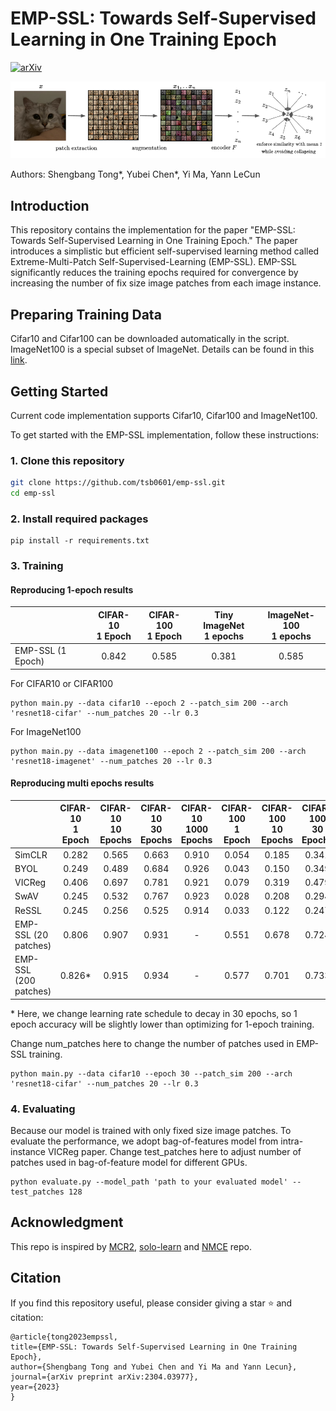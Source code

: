 # EMP-SSL: Towards Self-Supervised Learning in One Training Epoch

[![arXiv](https://img.shields.io/badge/arXiv-2304.03977-b31b1b.svg)](https://arxiv.org/abs/2304.03977)


![Training Pipeline](pipeline.png)


Authors: Shengbang Tong*, Yubei Chen*, Yi Ma, Yann LeCun

## Introduction
This repository contains the implementation for the paper "EMP-SSL: Towards Self-Supervised Learning in One Training Epoch." The paper introduces a simplistic but efficient self-supervised learning method called Extreme-Multi-Patch Self-Supervised-Learning (EMP-SSL). EMP-SSL significantly reduces the training epochs required for convergence by increasing the number of fix size image patches from each image instance.

## Preparing Training Data
Cifar10 and Cifar100 can be downloaded automatically in the script. ImageNet100 is a special subset of ImageNet. Details can be found in this [link](https://github.com/HobbitLong/CMC/issues/21).

## Getting Started
Current code implementation supports Cifar10, Cifar100 and ImageNet100.

To get started with the EMP-SSL implementation, follow these instructions:

### 1. Clone this repository
```bash
git clone https://github.com/tsb0601/emp-ssl.git
cd emp-ssl
``` 
### 2. Install required packages
```
pip install -r requirements.txt
```
### 3. Training

#### Reproducing 1-epoch results

|                    | CIFAR-10<br>1 Epoch | CIFAR-100<br>1 Epoch | Tiny ImageNet<br>1 epochs | ImageNet-100<br>1 epochs |
|--------------------|:----------------------:|:-----------------------:|:----------------------------:|:--------------------------:|
| EMP-SSL (1 Epoch)  |         0.842          |          0.585          |             0.381             |            0.585           |

For CIFAR10 or CIFAR100
```
python main.py --data cifar10 --epoch 2 --patch_sim 200 --arch 'resnet18-cifar' --num_patches 20 --lr 0.3
```
For ImageNet100
```
python main.py --data imagenet100 --epoch 2 --patch_sim 200 --arch 'resnet18-imagenet' --num_patches 20 --lr 0.3
```


#### Reproducing multi epochs results

|                      | CIFAR-10<br>1 Epoch | CIFAR-10<br>10 Epochs | CIFAR-10<br>30 Epochs | CIFAR-10<br>1000 Epochs | CIFAR-100<br>1 Epoch | CIFAR-100<br>10 Epochs | CIFAR-100<br>30 Epochs | CIFAR-100<br>1000 Epochs | Tiny ImageNet<br>10 Epochs | Tiny ImageNet<br>1000 Epochs |ImageNet-100<br>10 Epochs | ImageNet-100<br>400 Epochs |
|----------------------|:-------------------:|:---------------------:|:---------------------:|:-----------------------:|:--------------------:|:----------------------:|:----------------------:|:------------------------:| :------------------------:|:------------------------:|:------------------------:| :------------------------:|
| SimCLR               |        0.282        |         0.565         |         0.663         |          0.910          |         0.054        |         0.185          |         0.341          |          0.662           | - | 0.488 | - | 0.776
| BYOL                 |        0.249        |         0.489         |         0.684         |          0.926          |         0.043        |         0.150          |         0.349          |          0.708           | - | 0.510 | - | 0.802
| VICReg               |        0.406        |         0.697         |         0.781         |          0.921          |         0.079        |         0.319          |         0.479          |          0.685           | - | - | - | 0.792
| SwAV                 |        0.245        |         0.532         |         0.767         |          0.923          |         0.028        |         0.208          |         0.294          |          0.658           |- | - | - | 0.740
| ReSSL                |        0.245        |         0.256         |         0.525         |          0.914          |         0.033        |         0.122          |         0.247          |          0.674           |- | - | - | 0.769
| EMP-SSL (20 patches) |        0.806        |         0.907         |         0.931         |            -            |         0.551        |         0.678          |         0.724          |            -              | - | - | - | -
| EMP-SSL (200 patches)|        0.826*        |         0.915         |         0.934         |            -            |         0.577        |         0.701          |         0.733          |            -              | 0.515 | - | 0.789 | -

\* Here, we change learning rate schedule to decay in 30 epochs, so 1 epoch accuracy will be slightly lower than optimizing for 1-epoch training. 

Change num_patches here to change the number of patches used in EMP-SSL training.
```
python main.py --data cifar10 --epoch 30 --patch_sim 200 --arch 'resnet18-cifar' --num_patches 20 --lr 0.3
```



### 4. Evaluating
Because our model is trained with only fixed size image patches. To evaluate the performance, we adopt bag-of-features model from intra-instance VICReg paper. Change test_patches here to adjust number of patches used in bag-of-feature model for different GPUs.
```
python evaluate.py --model_path 'path to your evaluated model' --test_patches 128
```

## Acknowledgment
This repo is inspired by [MCR2](https://github.com/Ma-Lab-Berkeley/MCR2), [solo-learn](https://github.com/vturrisi/solo-learn) and [NMCE](https://github.com/zengyi-li/NMCE-release) repo.

## Citation
If you find this repository useful, please consider giving a star :star: and citation:

```
@article{tong2023empssl,
title={EMP-SSL: Towards Self-Supervised Learning in One Training Epoch},
author={Shengbang Tong and Yubei Chen and Yi Ma and Yann Lecun},
journal={arXiv preprint arXiv:2304.03977},
year={2023}
}
```
